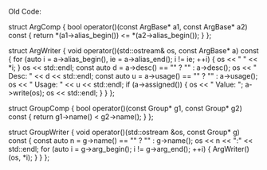 Old Code:

struct ArgComp {
  bool operator()(const ArgBase* a1, const ArgBase* a2) const {
    return *(a1->alias_begin()) <= *(a2->alias_begin());
  }
};

struct ArgWriter {
  void operator()(std::ostream& os, const ArgBase* a) const {
    for (auto i = a->alias_begin(), ie = a->alias_end(); i != ie; ++i) {
      os << "  " << *i;
    }
    os << std::endl;
    const auto d = a->desc() == "" ? "<none>" : a->desc();
    os << "    Desc:  " << d << std::endl;
    const auto u = a->usage() == "" ? "<none>" : a->usage();
    os << "    Usage: " << u << std::endl;
    if (a->assigned()) {
      os << "    Value: ";
      a->write(os);
      os << std::endl;
    }
  }
};

struct GroupComp {
  bool operator()(const Group* g1, const Group* g2) const {
    return g1->name() < g2->name();
  }
};

struct GroupWriter {
  void operator()(std::ostream &os, const Group* g) const {
    const auto n = g->name() == "" ? "<unnamed>" : g->name();
    os << n << ":" << std::endl;
    for (auto i = g->arg_begin(); i != g->arg_end(); ++i) {
      ArgWriter()(os, *i);
    }
  }
};

